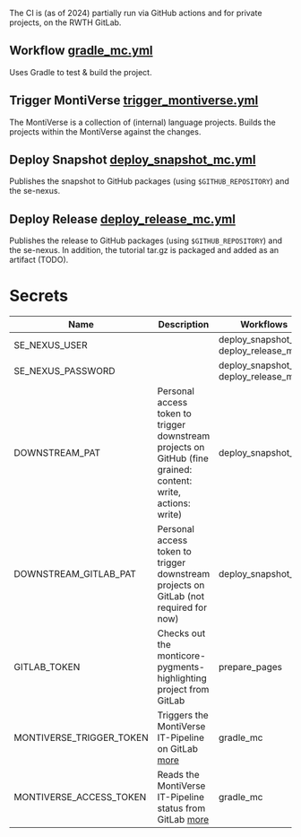 <!-- (c) https://github.com/MontiCore/monticore -->

The CI is (as of 2024) partially run via GitHub actions and for private
projects,
on the RWTH GitLab.

## Workflow [gradle_mc.yml](https://github.com/MontiCore/monticore/blob/dev/.github/workflows/gradle_mc.yml)

Uses Gradle to test & build the project.

## Trigger MontiVerse [trigger_montiverse.yml](https://github.com/MontiCore/monticore/blob/dev/.github/workflows/trigger_montiverse.yml)

The MontiVerse is a collection of (internal) language projects.
Builds the projects within the MontiVerse against the changes.


## Deploy Snapshot [deploy_snapshot_mc.yml](https://github.com/MontiCore/monticore/blob/dev/.github/workflows/deploy_snapshot_mc.yml)

Publishes the snapshot to GitHub packages (using `$GITHUB_REPOSITORY`) and
the se-nexus.

## Deploy Release [deploy_release_mc.yml](https://github.com/MontiCore/monticore/blob/dev/.github/workflows//deploy_release_mc.yml)

Publishes the release to GitHub packages (using `$GITHUB_REPOSITORY`) and
the se-nexus.
In addition, the tutorial tar.gz is packaged and added as an artifact (TODO).

# Secrets

| Name                     | Description                                                                                                                     | Workflows                             |
|--------------------------|---------------------------------------------------------------------------------------------------------------------------------|---------------------------------------|
| SE_NEXUS_USER            |                                                                                                                                 | deploy_snapshot_mc, deploy_release_mc |
| SE_NEXUS_PASSWORD        |                                                                                                                                 | deploy_snapshot_mc, deploy_release_mc |
| DOWNSTREAM_PAT           | Personal access token to trigger downstream projects on GitHub (fine grained: content: write, actions: write)                   | deploy_snapshot_mc                    |
| DOWNSTREAM_GITLAB_PAT    | Personal access token to trigger downstream projects on GitLab (not required for now)                                           | deploy_snapshot_mc                    |
| GITLAB_TOKEN             | Checks out the monticore-pygments-highlighting project from GitLab                                                              | prepare_pages                         |
| MONTIVERSE_TRIGGER_TOKEN | Triggers the MontiVerse IT-Pipeline on GitLab [more](https://github.com/digital-blueprint/gitlab-pipeline-trigger-action)       | gradle_mc                             |
| MONTIVERSE_ACCESS_TOKEN  | Reads the MontiVerse IT-Pipeline status from GitLab [more](https://github.com/digital-blueprint/gitlab-pipeline-trigger-action) | gradle_mc                             |


